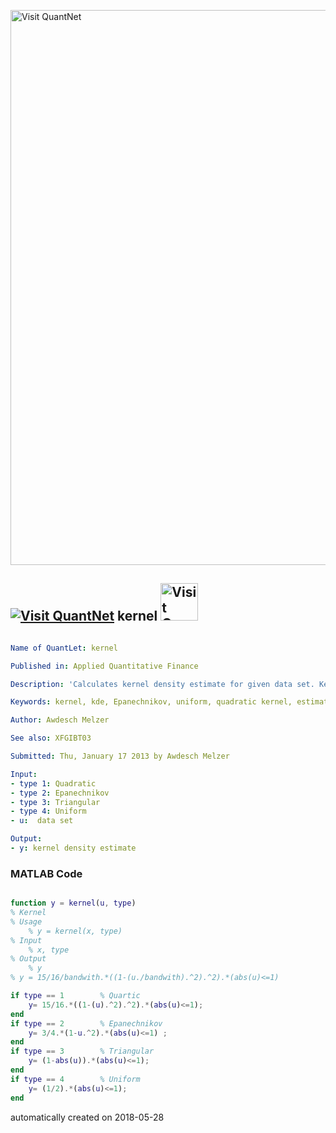 [<img src="https://github.com/QuantLet/Styleguide-and-FAQ/blob/master/pictures/banner.png" width="888" alt="Visit QuantNet">](http://quantlet.de/)

## [<img src="https://github.com/QuantLet/Styleguide-and-FAQ/blob/master/pictures/qloqo.png" alt="Visit QuantNet">](http://quantlet.de/) **kernel** [<img src="https://github.com/QuantLet/Styleguide-and-FAQ/blob/master/pictures/QN2.png" width="60" alt="Visit QuantNet 2.0">](http://quantlet.de/)

```yaml

Name of QuantLet: kernel

Published in: Applied Quantitative Finance

Description: 'Calculates kernel density estimate for given data set. Kernel can have one of the folllowing forms: Quadratic, Epanechnikow, Triangular or Uniform'

Keywords: kernel, kde, Epanechnikov, uniform, quadratic kernel, estimation

Author: Awdesch Melzer

See also: XFGIBT03

Submitted: Thu, January 17 2013 by Awdesch Melzer

Input:
- type 1: Quadratic
- type 2: Epanechnikov
- type 3: Triangular
- type 4: Uniform
- u:  data set

Output:
- y: kernel density estimate
```

### MATLAB Code
```matlab

function y = kernel(u, type)
% Kernel
% Usage
    % y = kernel(x, type)
% Input
    % x, type
% Output
    % y
% y = 15/16/bandwith.*((1-(u./bandwith).^2).^2).*(abs(u)<=1) 

if type == 1        % Quartic
    y= 15/16.*((1-(u).^2).^2).*(abs(u)<=1); 
end
if type == 2        % Epanechnikov
    y= 3/4.*(1-u.^2).*(abs(u)<=1) ;
end
if type == 3        % Triangular
    y= (1-abs(u)).*(abs(u)<=1); 
end
if type == 4        % Uniform
    y= (1/2).*(abs(u)<=1); 
end
```

automatically created on 2018-05-28